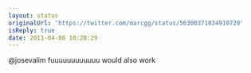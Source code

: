 ```yaml
---
layout: status
originalUrl: 'https://twitter.com/marcgg/status/56300371034910720'
isReply: true
date: 2011-04-08 10:20:29
---
```


@josevalim fuuuuuuuuuuuu would also work
